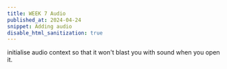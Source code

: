 ```yaml
---
title: WEEK 7 Audio
published_at: 2024-04-24
snippet: Adding audio
disable_html_sanitization: true
---
```


initialise audio context so that it won't blast you with sound when you open it.

<div id='resume_audio'></div>

<script type="module">
            // get and format div element
            const div_0 = document.getElementById('resume_audio')
            div_0.width = div_0.parentNode.scrollWidth
            div_0.style.height = `${div_0.width * 9 / 16}px`
            div_0.style.textAlign = 'center'
            div_0.style.lineHeight = div_0.style.height
            div_0.style.fontSize = '36px'
            div_0.style.fontWeight = 'bold'
            div_0.style.fontStyle = 'italic'
            div_0.style.color = 'white'
            div_0.style.backgroundColor = 'hotpink'
            // get and suspend audio context
            const audio_context = new AudioContext()
            audio_context.suspend()
            // create string with context state
            const init_msg = `audio context is ${audio_context.state}`
            // convert to uppercase and pass to div element
            div_0.innerText = init_msg.toUpperCase()
            // define an async click handler function 
            async function init_audio() {

                // wait for audio context to resume
                await audio_context.resume()
                // then set background colour
                div_0.style.backgroundColor = 'limegreen'
                // create string with new context state
                const msg = `audio context is ${audio_context.state}`
                // unitalicise text style
                div_0.style.fontStyle = 'normal'
                // convert to uppercase and pass to div element
                div_0.innerText = msg.toUpperCase()
            }

            // pass anonymous function to the .onclick property
            // of the div element
            div_0.onclick = _ => {

                // if audio context is not running
                if (audio_context.state != 'running') {

                    // call the async init audio function
                    init_audio()
                }
            }
</script>

<canvas id="rapid_notes"></canvas>

<script type="module">

let audio_context;

function init_audio() {
    if (!audio_context) {
        audio_context = new (window.AudioContext || window.webkitAudioContext)();
    }
}

const cnv_0 = document.getElementById (`rapid_notes`)
cnv_0.width = cnv_0.parentNode.scrollWidth;
cnv_0.height = cnv_0.width * 9 / 16;
cnv_0.style.backgroundColor = 'orange';

// Initialize audio context
init_audio();

    // making an array of midi notes
    const notes = [ 62, 66, 69, 73, 74, 73, 69, 66 ]

    // declaring a mutable iterator
    let i = 0

    // declaring a mutable state value
    let running = false

    // declaring a mutable variable for 
    // the period of time between notes
    let period = 200

    // declaring a mutable variable for
    // the length of the note
    let len = 0

    // declaring a function that plays the next not
function play_note (note, length) {

    // if the audio context is not running, resume it
    if (audio_context.state != 'running') init_audio ()

    // create an oscillator
    const osc = audio_context.createOscillator ()

    // make it a triangle wave this time
    osc.type            = 'triangle'

    // set the value using the equation 
    // for midi note to Hz
    osc.frequency.value = 440 * 2 ** ((note - 69) / 12)

    // create an amp node
    const amp = audio_context.createGain ()

    // connect the oscillator 
    // to the amp
    // to the audio out
    osc.connect (amp).connect (audio_context.destination)

    // the .currentTime property of the audio context
    // contains a time value in seconds
    const now = audio_context.currentTime

    // make a gain envelope
    // start at 0
    amp.gain.setValueAtTime (0, now)

    // take 0.02 seconds to go to 0.4, linearly
    amp.gain.linearRampToValueAtTime (0.4, now + 0.02)

    // this method does not like going to all the way to 0
    // so take length seconds to go to 0.0001, exponentially
    amp.gain.exponentialRampToValueAtTime (0.0001, now + length)

    // start the oscillator now
    osc.start (now)

    // stop the oscillator 1 second from now
    osc.stop  (now + length)
}
function next_note () {
    
        // use the iterator to select a note from 
        // the notes array and pass it to the 
        // play_note function along with the 
        // len variable to specify the length of the note
        play_note (notes[i], len)

        // iterate the iterator
        i++

        // if i gets too big
        // cycle back to 0
        i %= notes.length
    }

    // this is a recursive function
    function note_player () {

        // play the next note
        next_note ()

        // if running is true
        // it uses setTimeout to call itself 
        // after period milliseconds
        if (running) setTimeout (note_player, period)
    }

    // this function handles the mouse event
    // when the cursor enters the canvas
    cnv_0.addEventListener('pointerenter', e => {
    running = true;
    note_player();
});

cnv_0.addEventListener('pointermove', e => {
    len = 5 * e.offsetX / cnv_0.width;
    period = 20 + ((e.offsetY / cnv_0.height) ** 2) * 400;
});

cnv_0.addEventListener('pointerleave', e => {
    running = false;
});
</script>
